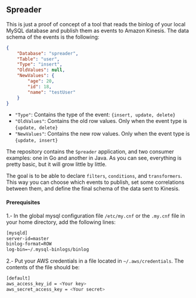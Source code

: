 ## Spreader
This is just a proof of concept of a tool that reads the binlog of your local MySQL database and publish them as events to Amazon Kinesis.
The data schema of the events is the following: 
```json
{
    "Database": "spreader",
    "Table": "user",
    "Type": "insert",  
    "OldValues": null,  
    "NewValues": {     
        "age": 20,
        "id": 18,
        "name": "testUser"
    }
}
```
* `"Type"`: Contains the type of the event: `{insert, update, delete}`
* `"OldValues"`: Contains the old row values. Only when the event type is `{update, delete}`
* `"NewValues"`: Contains the new row values. Only when the event type is `{update, insert}`

The repository contains the `Spreader` application, and two consumer examples: one in Go and another in Java. 
As you can see, everything is pretty basic, but it will grow little by little.

The goal is to be able to declare `filters`, `conditions`, and `transformers`. This way you can choose which events to publish, set some
correlations between them, and define the final schema of the data sent to Kinesis.

#### Prerequisites

1.- In the global mysql configuration file `/etc/my.cnf` or the `.my.cnf` file in your home directory, add the following lines:
```sh
[mysqld]
server-id=master
binlog-format=ROW
log-bin=~/.mysql-binlogs/binlog
```
2.- Put your AWS credentials in a file located in `~/.aws/credentials`. The contents of the file should be:
```sh
[default]
aws_access_key_id = <Your key>
aws_secret_access_key = <Your secret>
```
